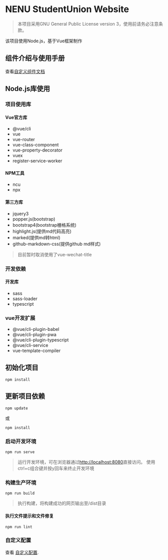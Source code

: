 # NENU StudentUnion Website

> 本项目采用GNU General Public License version 3，使用前请务必注意条款。

该项目使用Node.js，基于Vue框架制作

## 组件介绍与使用手册

查看[自定义组件文档](/tree/master/public/Res/doc/website/vue/component.md)

## Node.js库使用

### 项目使用库

#### Vue官方库

- @vue/cli
- vue
- vue-router
- vue-class-component
- vue-property-decorator
- vuex
- register-service-worker

#### NPM工具

- ncu
- npx

#### 第三方库

- jquery3
- popper.js(bootstrap)
- bootstrap4(bootstrap栅格系统)
- highlight.js(提供md代码高亮)
- marked(提供md转html)
- github-markdown-css(提供github md样式)

> 目前暂时取消使用了vue-wechat-title

### 开发依赖

#### 开发库

- sass
- sass-loader
- typescript

### vue开发扩展

- @vue/cli-plugin-babel
- @vue/cli-plugin-pwa
- @vue/cli-plugin-typescript
- @vue/cli-service
- vue-template-compiler

## 初始化项目

```shell
npm install
```

## 更新项目依赖

```shell
npm update
```

或

```shell
npm install
```

### 启动开发环境

```shell
npm run serve
```

> 运行开发环境，可在浏览器通过[http://localhost:8080](http://localhost:8080)直接访问。
> 使用ctrl+c组合键并按y回车来终止开发环境

### 构建生产环境

```shell
npm run build
```

> 执行构建，将构建成功的网页输出至/dist目录

#### 执行文件提示和文件修复

```shell
npm run lint
```

### 自定义配置

查看 [自定义配置](https://cli.vuejs.org/zh/config/).
